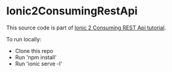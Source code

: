 # Ionic2ConsumingRestApi
This source code is part of [Ionic 2 Consuming REST Api tutorial](https://www.djamware.com/post/58b6e81980aca7432b5ff57a/ionic-2-consuming-rest-api).

To run locally:

* Clone this repo
* Run 'npm install'
* Run 'ionic serve -l'
